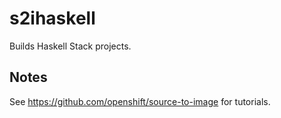 # s2ihaskell

Builds Haskell Stack projects.

## Notes

See https://github.com/openshift/source-to-image for tutorials.

